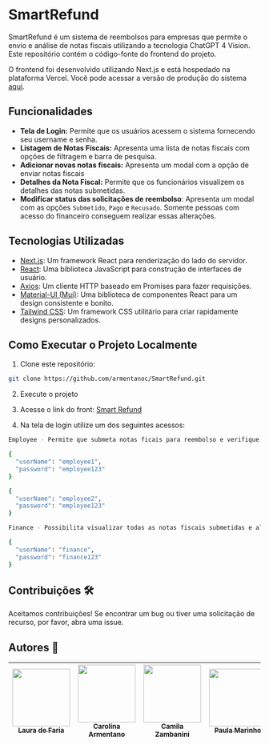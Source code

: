 # SmartRefund

SmartRefund é um sistema de reembolsos para empresas que permite o envio e análise de notas fiscais utilizando a tecnologia ChatGPT 4 Vision. Este repositório contém o código-fonte do frontend do projeto.

O frontend foi desenvolvido utilizando Next.js e está hospedado na plataforma Vercel. Você pode acessar a versão de produção do sistema [aqui](https://smart-refund-front.vercel.app/).

## Funcionalidades

- **Tela de Login:** Permite que os usuários acessem o sistema fornecendo seu username e senha.
- **Listagem de Notas Fiscais:** Apresenta uma lista de notas fiscais com opções de filtragem e barra de pesquisa.
- **Adicionar novas notas fiscais:** Apresenta um modal com a opção de enviar notas fiscais
- **Detalhes da Nota Fiscal:** Permite que os funcionários visualizem os detalhes das notas submetidas.
- **Modificar status das solicitações de reembolso**: Apresenta um modal com as opções `Submetido`, `Pago` e `Recusado`. Somente pessoas com acesso do financeiro conseguem realizar essas alterações.

## Tecnologias Utilizadas

- [Next.js](https://nextjs.org/): Um framework React para renderização do lado do servidor.
- [React](https://react.dev/): Uma biblioteca JavaScript para construção de interfaces de usuário.
- [Axios](https://axios-http.com/): Um cliente HTTP baseado em Promises para fazer requisições.
- [Material-UI (Mui)](https://mui.com/): Uma biblioteca de componentes React para um design consistente e bonito.
- [Tailwind CSS](https://tailwindcss.com/): Um framework CSS utilitário para criar rapidamente designs personalizados.

## Como Executar o Projeto Localmente

1. Clone este repositório:

```bash
git clone https://github.com/armentanoc/SmartRefund.git
```

2. Execute o projeto

3. Acesse o link do front: [Smart Refund](https://smart-refund-front.vercel.app/)

4. Na tela de login utilize um dos seguintes acessos:

```bash
Employee - Permite que submeta notas ficais para reembolso e verifique os status das notas enviadas.

{
  "userName": "employee1",
  "password": "employee123"
}

{
  "userName": "employee2",
  "password": "employee123"
}

Finance - Possibilita visualizar todas as notas fiscais submetidas e alterar o status delas para PAGA ou RECUSADA.

{
  "userName": "finance",
  "password": "finance123"
}
```

## Contribuições 🛠️

Aceitamos contribuições! Se encontrar um bug ou tiver uma solicitação de recurso, por favor, abra uma issue.

## Autores 📖

| [<img loading="lazy" src="https://avatars.githubusercontent.com/u/45434515?v=4" width=115><br><sub>Laura de Faria</sub>](https://github.com/lauradefaria) | [<img loading="lazy" src="https://avatars.githubusercontent.com/u/88147887?v=4" width=115><br><sub>Carolina Armentano</sub>](https://github.com/armentanoc) | [<img loading="lazy" src="https://avatars.githubusercontent.com/u/86637184?v=4" width=115><br><sub>Camila Zambanini</sub>](https://github.com/czambanini) | [<img loading="lazy" src="https://avatars.githubusercontent.com/u/43113952?v=4" width=115><br><sub>Paula Marinho</sub>](https://github.com/paulaandrezza) | [<img loading="lazy" src="https://media.licdn.com/dms/image/D4D03AQGyr4V2G4gknw/profile-displayphoto-shrink_800_800/0/1689877572457?e=1716422400&v=beta&t=fN2rsgC-aSo34Z4h5M_uN9haV4wa2TjiRr_NeoeJAQk" width=115><br><sub>Igor Nunes</sub>](https://github.com/ig-nunes) | [<img loading="lazy" src="https://media.licdn.com/dms/image/D4D03AQH9rElEp2asJw/profile-displayphoto-shrink_200_200/0/1701280943786?e=1716422400&v=beta&t=DnI11cS4VWRLg9MO8j_OQrbZlJ5_tJlQ3wFoRs0VPmg" width=115><br><sub>Cristopher Saporiti</sub>](https://github.com/cristopherkovalski) |
| :-------------------------------------------------------------------------------------------------------------------------------------------------------: | :---------------------------------------------------------------------------------------------------------------------------------------------------------: | :-------------------------------------------------------------------------------------------------------------------------------------------------------: | :-------------------------------------------------------------------------------------------------------------------------------------------------------: | :----------------------------------------------------------------------------------------------------------------------------------------------------------------------------------------------------------------------------------------------------------------------: | :-----------------------------------------------------------------------------------------------------------------------------------------------------------------------------------------------------------------------------------------------------------------------------------------: |
